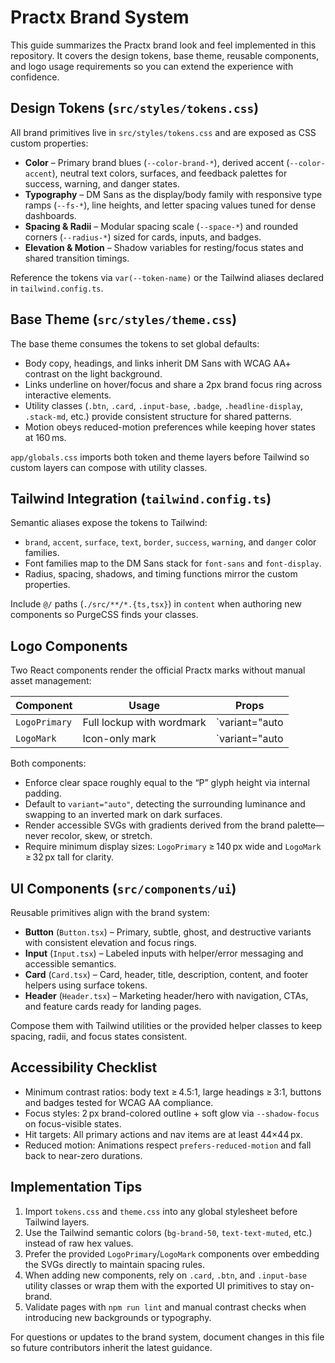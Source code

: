 # Practx Brand System

This guide summarizes the Practx brand look and feel implemented in this repository. It covers the design tokens, base
theme, reusable components, and logo usage requirements so you can extend the experience with confidence.

## Design Tokens (`src/styles/tokens.css`)

All brand primitives live in `src/styles/tokens.css` and are exposed as CSS custom properties:

- **Color** – Primary brand blues (`--color-brand-*`), derived accent (`--color-accent`), neutral text colors, surfaces, and
  feedback palettes for success, warning, and danger states.
- **Typography** – DM Sans as the display/body family with responsive type ramps (`--fs-*`), line heights, and letter spacing
  values tuned for dense dashboards.
- **Spacing & Radii** – Modular spacing scale (`--space-*`) and rounded corners (`--radius-*`) sized for cards, inputs, and
  badges.
- **Elevation & Motion** – Shadow variables for resting/focus states and shared transition timings.

Reference the tokens via `var(--token-name)` or the Tailwind aliases declared in `tailwind.config.ts`.

## Base Theme (`src/styles/theme.css`)

The base theme consumes the tokens to set global defaults:

- Body copy, headings, and links inherit DM Sans with WCAG AA+ contrast on the light background.
- Links underline on hover/focus and share a 2px brand focus ring across interactive elements.
- Utility classes (`.btn`, `.card`, `.input-base`, `.badge`, `.headline-display`, `.stack-md`, etc.) provide consistent
  structure for shared patterns.
- Motion obeys reduced-motion preferences while keeping hover states at 160 ms.

`app/globals.css` imports both token and theme layers before Tailwind so custom layers can compose with utility classes.

## Tailwind Integration (`tailwind.config.ts`)

Semantic aliases expose the tokens to Tailwind:

- `brand`, `accent`, `surface`, `text`, `border`, `success`, `warning`, and `danger` color families.
- Font families map to the DM Sans stack for `font-sans` and `font-display`.
- Radius, spacing, shadows, and timing functions mirror the custom properties.

Include `@/` paths (`./src/**/*.{ts,tsx}`) in `content` when authoring new components so PurgeCSS finds your classes.

## Logo Components

Two React components render the official Practx marks without manual asset management:

| Component | Usage | Props |
| --- | --- | --- |
| `LogoPrimary` | Full lockup with wordmark | `variant="auto | light | dark"`, `width` (min 140 px) |
| `LogoMark` | Icon-only mark | `variant="auto | light | dark"`, `size` (default 48 px) |

Both components:

- Enforce clear space roughly equal to the “P” glyph height via internal padding.
- Default to `variant="auto"`, detecting the surrounding luminance and swapping to an inverted mark on dark surfaces.
- Render accessible SVGs with gradients derived from the brand palette—never recolor, skew, or stretch.
- Require minimum display sizes: `LogoPrimary` ≥ 140 px wide and `LogoMark` ≥ 32 px tall for clarity.

## UI Components (`src/components/ui`)

Reusable primitives align with the brand system:

- **Button** (`Button.tsx`) – Primary, subtle, ghost, and destructive variants with consistent elevation and focus rings.
- **Input** (`Input.tsx`) – Labeled inputs with helper/error messaging and accessible semantics.
- **Card** (`Card.tsx`) – Card, header, title, description, content, and footer helpers using surface tokens.
- **Header** (`Header.tsx`) – Marketing header/hero with navigation, CTAs, and feature cards ready for landing pages.

Compose them with Tailwind utilities or the provided helper classes to keep spacing, radii, and focus states consistent.

## Accessibility Checklist

- Minimum contrast ratios: body text ≥ 4.5:1, large headings ≥ 3:1, buttons and badges tested for WCAG AA compliance.
- Focus styles: 2 px brand-colored outline + soft glow via `--shadow-focus` on focus-visible states.
- Hit targets: All primary actions and nav items are at least 44×44 px.
- Reduced motion: Animations respect `prefers-reduced-motion` and fall back to near-zero durations.

## Implementation Tips

1. Import `tokens.css` and `theme.css` into any global stylesheet before Tailwind layers.
2. Use the Tailwind semantic colors (`bg-brand-50`, `text-text-muted`, etc.) instead of raw hex values.
3. Prefer the provided `LogoPrimary`/`LogoMark` components over embedding the SVGs directly to maintain spacing rules.
4. When adding new components, rely on `.card`, `.btn`, and `.input-base` utility classes or wrap them with the exported UI
   primitives to stay on-brand.
5. Validate pages with `npm run lint` and manual contrast checks when introducing new backgrounds or typography.

For questions or updates to the brand system, document changes in this file so future contributors inherit the latest guidance.
